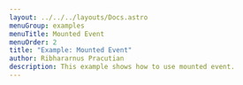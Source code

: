 ```yaml
---
layout: ../../../layouts/Docs.astro
menuGroup: examples
menuTitle: Mounted Event
menuOrder: 2
title: "Example: Mounted Event"
author: Ribhararnus Pracutian
description: This example shows how to use mounted event.
---
```


<csb-viewer id="example-mounted-event-qrt76y" height="100vh"></csb-viewer>
